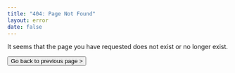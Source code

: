 ```yaml
---
title: "404: Page Not Found"
layout: error
date: false
---
```


It seems that the page you have requested does not exist or no longer exist.

<button onclick="history.back()">Go back to previous page &gt;</button>